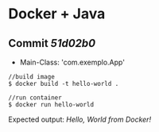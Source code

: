 # Docker + Java

## Commit *51d02b0*
- Main-Class: 'com.exemplo.App'

```
//build image 
$ docker build -t hello-world .

//run container
$ docker run hello-world
```
Expected output: *Hello, World from Docker!*


